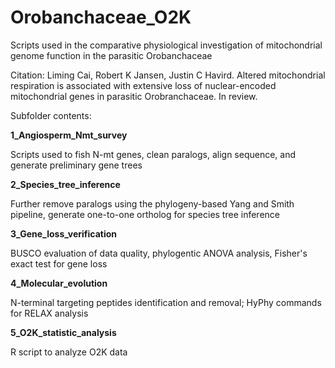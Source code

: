 # Orobanchaceae_O2K
Scripts used in the comparative physiological investigation of mitochondrial genome function in the parasitic Orobanchaceae

Citation: Liming Cai, Robert K Jansen, Justin C Havird. Altered mitochondrial respiration is associated with extensive loss of nuclear-encoded mitochondrial genes in parasitic Orobranchaceae. In review.

Subfolder contents:

**1_Angiosperm_Nmt_survey**

Scripts used to fish N-mt genes, clean paralogs, align sequence, and generate preliminary gene trees 
	
**2_Species_tree_inference**

Further remove paralogs using the phylogeny-based Yang and Smith pipeline, generate one-to-one ortholog for species tree inference 

**3_Gene_loss_verification**

BUSCO evaluation of data quality, phylogentic ANOVA analysis, Fisher's exact test for gene loss

**4_Molecular_evolution**

N-terminal targeting peptides identification and removal; HyPhy commands for RELAX analysis
	
**5_O2K_statistic_analysis**

R script to analyze O2K data
